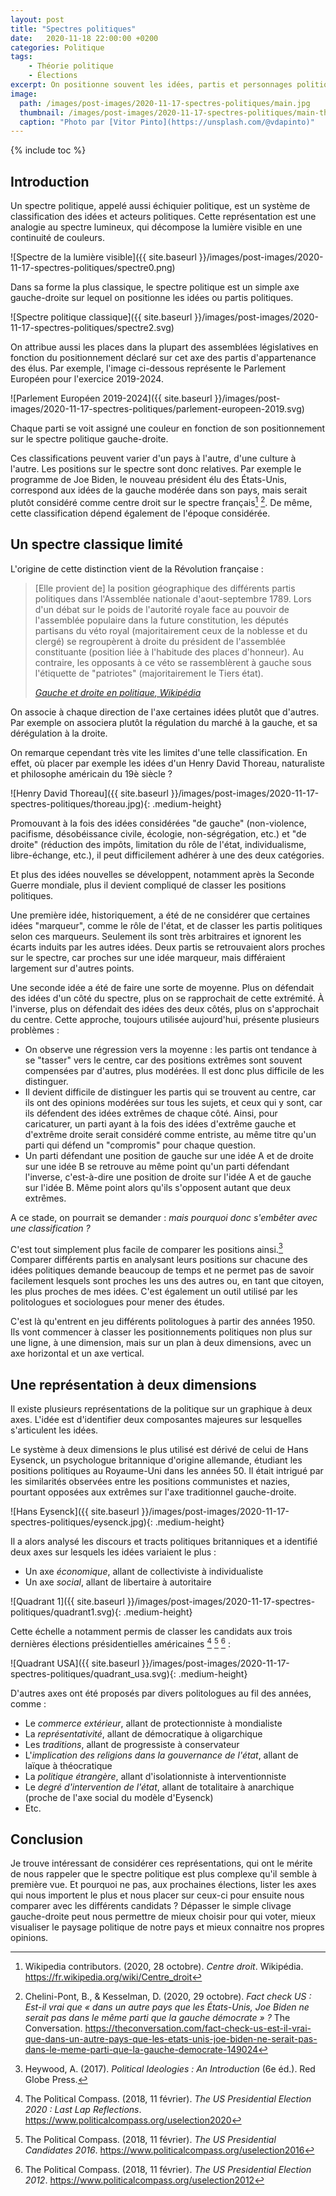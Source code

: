 ```yaml
---
layout: post
title: "Spectres politiques"
date:   2020-11-18 22:00:00 +0200
categories: Politique
tags:
    - Théorie politique
    - Élections
excerpt: On positionne souvent les idées, partis et personnages politiques sur un axe continu gauche-droite. Mais cette reprséentation simpliste peut être remplacée.
image:
  path: /images/post-images/2020-11-17-spectres-politiques/main.jpg
  thumbnail: /images/post-images/2020-11-17-spectres-politiques/main-thumb-flat.jpg
  caption: "Photo par [Vitor Pinto](https://unsplash.com/@vdapinto)"
---
```


{% include toc %}

## Introduction

Un spectre politique, appelé aussi échiquier politique, est un système de classification des idées et acteurs politiques. Cette représentation est une analogie au spectre lumineux, qui décompose la lumière visible en une continuité de couleurs.

![Spectre de la lumière visible]({{ site.baseurl }}/images/post-images/2020-11-17-spectres-politiques/spectre0.png)

Dans sa forme la plus classique, le spectre politique est un simple axe gauche-droite sur lequel on positionne les idées ou partis politiques.

![Spectre politique classique]({{ site.baseurl }}/images/post-images/2020-11-17-spectres-politiques/spectre2.svg)

On attribue aussi les places dans la plupart des assemblées législatives en fonction du positionnement déclaré sur cet axe des partis d'appartenance des élus. Par exemple, l'image ci-dessous représente le Parlement Européen pour l'exercice 2019-2024.

![Parlement Européen 2019-2024]({{ site.baseurl }}/images/post-images/2020-11-17-spectres-politiques/parlement-europeen-2019.svg)

Chaque parti se voit assigné une couleur en fonction de son positionnement sur le spectre politique gauche-droite.

Ces classifications peuvent varier d'un pays à l'autre, d'une culture à l'autre. Les positions sur le spectre sont donc relatives. Par exemple le programme de Joe Biden, le nouveau président élu des États-Unis, correspond aux idées de la gauche modérée dans son pays, mais serait plutôt considéré comme centre droit sur le spectre français[^wikipedia_centre_droit] [^aoc_biden]. De même, cette classification dépend également de l'époque considérée.

## Un spectre classique limité

L'origine de cette distinction vient de la Révolution française :

> [Elle provient de] la position géographique des différents partis politiques dans l'Assemblée nationale d'aout-septembre 1789. Lors d'un débat sur le poids de l'autorité royale face au pouvoir de l'assemblée populaire dans la future constitution, les députés partisans du véto royal (majoritairement ceux de la noblesse et du clergé) se regroupèrent à droite du président de l'assemblée constituante (position liée à l'habitude des places d'honneur). Au contraire, les opposants à ce véto se rassemblèrent à gauche sous l'étiquette de "patriotes" (majoritairement le Tiers état).
>
> *[Gauche et droite en politique, Wikipédia](https://fr.wikipedia.org/wiki/Gauche_et_droite_en_politique#En_France)*

On associe à chaque direction de l'axe certaines idées plutôt que d'autres. Par exemple on associera plutôt la régulation du marché à la gauche, et sa dérégulation à la droite.

On remarque cependant très vite les limites d'une telle classification. En effet, où placer par exemple les idées d'un Henry David Thoreau, naturaliste et philosophe américain du 19è siècle ?

![Henry David Thoreau]({{ site.baseurl }}/images/post-images/2020-11-17-spectres-politiques/thoreau.jpg){: .medium-height}

Promouvant à la fois des idées considérées "de gauche" (non-violence, pacifisme, désobéissance civile, écologie, non-ségrégation, etc.) et "de droite" (réduction des impôts, limitation du rôle de l'état, individualisme, libre-échange, etc.), il peut difficilement adhérer à une des deux catégories.

Et plus des idées nouvelles se développent, notamment après la Seconde Guerre mondiale, plus il devient compliqué de classer les positions politiques.

Une première idée, historiquement, a été de ne considérer que certaines idées "marqueur", comme le rôle de l'état, et de classer les partis politiques selon ces marqueurs. Seulement ils sont très arbitraires et ignorent les écarts induits par les autres idées. Deux partis se retrouvaient alors proches sur le spectre, car proches sur une idée marqueur, mais différaient largement sur d'autres points.

Une seconde idée a été de faire une sorte de moyenne. Plus on défendait des idées d'un côté du spectre, plus on se rapprochait de cette extrémité. À l'inverse, plus on défendait des idées des deux côtés, plus on s'approchait du centre. Cette approche, toujours utilisée aujourd'hui, présente plusieurs problèmes :

* On observe une régression vers la moyenne : les partis ont tendance à se "tasser" vers le centre, car des positions extrêmes sont souvent compensées par d'autres, plus modérées. Il est donc plus difficile de les distinguer.
* Il devient difficile de distinguer les partis qui se trouvent au centre, car ils ont des opinions modérées sur tous les sujets, et ceux qui y sont, car ils défendent des idées extrêmes de chaque côté. Ainsi, pour caricaturer, un parti ayant à la fois des idées d'extrême gauche et d'extrême droite serait considéré comme entriste, au même titre qu'un parti qui défend un "compromis" pour chaque question.
* Un parti défendant une position de gauche sur une idée A et de droite sur une idée B se retrouve au même point qu'un parti défendant l'inverse, c'est-à-dire une position de droite sur l'idée A et de gauche sur l'idée B. Même point alors qu'ils s'opposent autant que deux extrêmes.

A ce stade, on pourrait se demander : *mais pourquoi donc s'embêter avec une classification ?*

C'est tout simplement plus facile de comparer les positions ainsi.[^heywood_political_ideologies] Comparer différents partis en analysant leurs positions sur chacune des idées politiques demande beaucoup de temps et ne permet pas de savoir facilement lesquels sont proches les uns des autres ou, en tant que citoyen, les plus proches de mes idées. C'est également un outil utilisé par les politologues et sociologues pour mener des études.

C'est là qu'entrent en jeu différents politologues à partir des années 1950. Ils vont commencer à classer les positionnements politiques non plus sur une ligne, à une dimension, mais sur un plan à deux dimensions, avec un axe horizontal et un axe vertical.

## Une représentation à deux dimensions

Il existe plusieurs représentations de la politique sur un graphique à deux axes. L'idée est d'identifier deux composantes majeures sur lesquelles s'articulent les idées.

Le système à deux dimensions le plus utilisé est dérivé de celui de Hans Eysenck, un psychologue britannique d'origine allemande, étudiant les positions politiques au Royaume-Uni dans les années 50. Il était intrigué par les similarités observées entre les positions communistes et nazies, pourtant opposées aux extrêmes sur l'axe traditionnel gauche-droite.

![Hans Eysenck]({{ site.baseurl }}/images/post-images/2020-11-17-spectres-politiques/eysenck.jpg){: .medium-height}

Il a alors analysé les discours et tracts politiques britanniques et a identifié deux axes sur lesquels les idées variaient le plus :

* Un axe *économique*, allant de collectiviste à individualiste
* Un axe *social*, allant de libertaire à autoritaire

![Quadrant 1]({{ site.baseurl }}/images/post-images/2020-11-17-spectres-politiques/quadrant1.svg){: .medium-height}

Cette échelle a notamment permis de classer les candidats aux trois dernières élections présidentielles américaines [^compass_usa_20] [^compass_usa_16] [^compass_usa_12] :

![Quadrant USA]({{ site.baseurl }}/images/post-images/2020-11-17-spectres-politiques/quadrant_usa.svg){: .medium-height}

D'autres axes ont été proposés par divers politologues au fil des années, comme :

* Le *commerce extérieur*, allant de protectionniste à mondialiste
* La *représentativité*, allant de démocratique à oligarchique
* Les *traditions*, allant de progressiste à conservateur
* L'*implication des religions dans la gouvernance de l'état*, allant de laïque à théocratique
* La *politique étrangère*, allant d'isolationniste à interventionniste
* Le *degré d'intervention de l'état*, allant de totalitaire à anarchique (proche de l'axe social du modèle d'Eysenck)
* Etc.

## Conclusion

Je trouve intéressant de considérer ces représentations, qui ont le mérite de nous rappeler que le spectre politique est plus complexe qu'il semble à première vue. Et pourquoi ne pas, aux prochaines élections, lister les axes qui nous importent le plus et nous placer sur ceux-ci pour ensuite nous comparer avec les différents candidats ? Dépasser le simple clivage gauche-droite peut nous permettre de mieux choisir pour qui voter, mieux visualiser le paysage politique de notre pays et mieux connaitre nos propres opinions.

<!-- Références -->

[^wikipedia_centre_droit]: Wikipedia contributors. (2020, 28 octobre). *Centre droit*. Wikipédia. <https://fr.wikipedia.org/wiki/Centre_droit>

[^aoc_biden]: Chelini-Pont, B., & Kesselman, D. (2020, 29 octobre). *Fact check US : Est-il vrai que « dans un autre pays que les États-Unis, Joe Biden ne serait pas dans le même parti que la gauche démocrate » ?* The Conversation. <https://theconversation.com/fact-check-us-est-il-vrai-que-dans-un-autre-pays-que-les-etats-unis-joe-biden-ne-serait-pas-dans-le-meme-parti-que-la-gauche-democrate-149024>

[^heywood_political_ideologies]: Heywood, A. (2017). *Political Ideologies : An Introduction* (6e éd.). Red Globe Press.

[^compass_usa_20]: The Political Compass. (2018, 11 février). *The US Presidential Election 2020 : Last Lap Reflections*. <https://www.politicalcompass.org/uselection2020>

[^compass_usa_16]: The Political Compass. (2018, 11 février). *The US Presidential Candidates 2016*. <https://www.politicalcompass.org/uselection2016>

[^compass_usa_12]: The Political Compass. (2018, 11 février). *The US Presidential Election 2012*. <https://www.politicalcompass.org/uselection2012>
